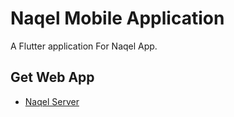 # Naqel Mobile Application

A Flutter application For Naqel App.

## Get Web App

- [Naqel Server](https://github.com/Hoosayin/Naqel-Server) 
